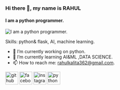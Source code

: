 ### Hi there 👋, my name is RAHUL 
#### I am a python programmer.
![I am a python programmer.](https://arturssmirnovs.github.io/github-profile-readme-generator/images/banner.png)


Skills: python& flask, AI, machine learning.

- 🔭 I’m currently working on python. 
- 🌱 I’m currently learning AI&ML ,DATA SCIENCE. 
- 📫 How to reach me: rahulkalita362@gmail.com. 


[<img src='https://cdn.jsdelivr.net/npm/simple-icons@3.0.1/icons/github.svg' alt='github' height='40'>](https://github.com/www.github.com/rahulABQ)  [<img src='https://cdn.jsdelivr.net/npm/simple-icons@3.0.1/icons/facebook.svg' alt='facebook' height='40'>](https://www.facebook.com/rahulkalita)  [<img src='https://cdn.jsdelivr.net/npm/simple-icons@3.0.1/icons/instagram.svg' alt='instagram' height='40'>](https://www.instagram.com/rahullshady/)  [<img src='https://cdn.jsdelivr.net/npm/simple-icons@3.0.1/icons/python.svg' alt='python' height='40'>](www.python.com)  

